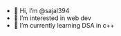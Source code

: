 - 👋 Hi, I’m @sajal394
- 👀 I’m interested in web dev
- 🌱 I’m currently learning DSA in c++


<!---
sajal394/sajal394 is a ✨ special ✨ repository because its `README.md` (this file) appears on your GitHub profile.
You can click the Preview link to take a look at your changes.
--->
